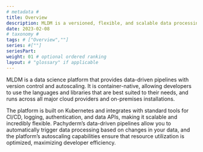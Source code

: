 ```yaml
---
# metadata # 
title: Overview
description: MLDM is a versioned, flexible, and scalable data processing platform.
date: 2023-02-08
# taxonomy #
tags: # ["Overview",""]
series: #[""]
seriesPart:
weight: 01 # optional ordered ranking
layout: # "glossary" if applicable
--- 
```


MLDM is a data science platform that provides data-driven pipelines with version control and autoscaling. It is container-native, allowing developers to use the languages and libraries that are best suited to their needs, and runs across all major cloud providers and on-premises installations.

The platform is built on Kubernetes and integrates with standard tools for CI/CD, logging, authentication, and data APIs, making it scalable and incredibly flexible. Pachyderm’s data-driven pipelines allow you to automatically trigger data processing based on changes in your data, and the platform’s autoscaling capabilities ensure that resource utilization is optimized, maximizing developer efficiency.

